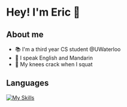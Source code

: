 # Hey! I'm Eric 🙂

## About me
- 📚 I'm a third year CS student @UWaterloo
- 🦜 I speak English and Mandarin
- 🫨 My knees crack when I squat

## Languages
[![My Skills](https://skillicons.dev/icons?i=cpp,c,py,bash,dart,kotlin)](https://skillicons.dev)